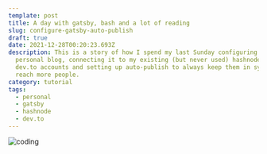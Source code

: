 ```yaml
---
template: post
title: A day with gatsby, bash and a lot of reading
slug: configure-gatsby-auto-publish
draft: true
date: 2021-12-28T00:20:23.693Z
description: This is a story of how I spend my last Sunday configuring my
  personal blog, connecting it to my existing (but never used) hashnode and
  dev.to accounts and setting up auto-publish to always keep them in sync to
  reach more people.
category: tutorial
tags:
  - personal
  - gatsby
  - hashnode
  - dev.to
---
```

![coding](/media/karl-pawlowicz-quhuwyngsa0-unsplash.jpg "coding")